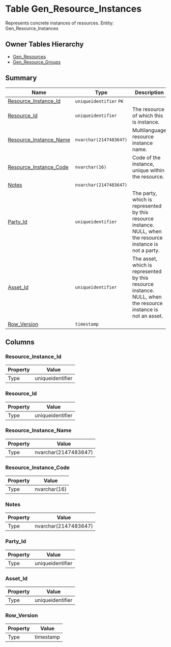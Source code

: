 # Table Gen_Resource_Instances

Represents concrete instances of resources. Entity: Gen_Resource_Instances

## Owner Tables Hierarchy

* [Gen_Resources](Gen_Resources.md)
* [Gen_Resource_Groups](Gen_Resource_Groups.md)

## Summary

| Name | Type | Description |
| - | - | --- |
|[Resource_Instance_Id](#resource_instance_id)|`uniqueidentifier` `PK`||
|[Resource_Id](#resource_id)|`uniqueidentifier` |The resource of which this is instance.|
|[Resource_Instance_Name](#resource_instance_name)|`nvarchar(2147483647)` |Multilanguage resource instance name.|
|[Resource_Instance_Code](#resource_instance_code)|`nvarchar(16)` |Code of the instance, unique within the resource.|
|[Notes](#notes)|`nvarchar(2147483647)` ||
|[Party_Id](#party_id)|`uniqueidentifier` |The party, which is represented by this resource instance. NULL, when the resource instance is not a party.|
|[Asset_Id](#asset_id)|`uniqueidentifier` |The asset, which is represented by this resource instance. NULL, when the resource instance is not an asset.|
|[Row_Version](#row_version)|`timestamp` ||

## Columns

### Resource_Instance_Id

| Property | Value |
| - | - |
|Type|uniqueidentifier|

### Resource_Id

| Property | Value |
| - | - |
|Type|uniqueidentifier|

### Resource_Instance_Name

| Property | Value |
| - | - |
|Type|nvarchar(2147483647)|

### Resource_Instance_Code

| Property | Value |
| - | - |
|Type|nvarchar(16)|

### Notes

| Property | Value |
| - | - |
|Type|nvarchar(2147483647)|

### Party_Id

| Property | Value |
| - | - |
|Type|uniqueidentifier|

### Asset_Id

| Property | Value |
| - | - |
|Type|uniqueidentifier|

### Row_Version

| Property | Value |
| - | - |
|Type|timestamp|


